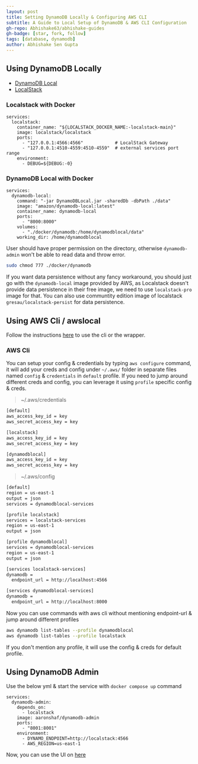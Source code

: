 ```yaml
---
layout: post
title: Setting DynamoDB Locally & Configuring AWS CLI
subtitle: A Guide to Local Setup of DynamoDB & AWS CLI Configuration
gh-repo: Abhishake63/abhishake-guides
gh-badge: [star, fork, follow]
tags: [database, dynamodb]
author: Abhishake Sen Gupta
---
```


## Using DynamoDB Locally

- [DynamoDB Local](https://docs.aws.amazon.com/amazondynamodb/latest/developerguide/DynamoDBLocal.DownloadingAndRunning.html)
- [LocalStack](https://docs.localstack.cloud/overview/)

### Localstack with Docker

```docker
services:
  localstack:
    container_name: "${LOCALSTACK_DOCKER_NAME:-localstack-main}"
    image: localstack/localstack
    ports:
      - "127.0.0.1:4566:4566"            # LocalStack Gateway
      - "127.0.0.1:4510-4559:4510-4559"  # external services port range
    environment:
      - DEBUG=${DEBUG:-0}
```

### DynamoDB Local with Docker

```docker
services:
  dynamodb-local:
    command: "-jar DynamoDBLocal.jar -sharedDb -dbPath ./data"
    image: "amazon/dynamodb-local:latest"
    container_name: dynamodb-local
    ports:
      - "8000:8000"
    volumes:
      - "./docker/dynamodb:/home/dynamodblocal/data"
    working_dir: /home/dynamodblocal
```

User should have proper permission on the directory, otherwise `dynamodb-admin` won't be able to read data and throw error.

```bash
sudo chmod 777 ./docker/dynamodb
```

If you want data persistence without any fancy workaround, you should just go with the `dynamodb-local` image provided by AWS, as Localstack doesn't provide data persistence in their free image, we need to use `localstack-pro` image for that. You can also use communtity edition image of localstack `gresau/localstack-persist` for data persistence.

## Using AWS Cli / awslocal

Follow the instructions [here](https://docs.localstack.cloud/user-guide/integrations/aws-cli/#localstack-aws-cli-awslocal) to use the cli or the wrapper.

### AWS Cli

You can setup your config & credentials by typing `aws configure` command, it will add your creds and config under `~/.aws/` folder in separate files named `config` & `credentials` in `default` profile. If you need to jump around different creds and config, you can leverage it using `profile` specific config & creds.

> ~/.aws/credentials
>

```bash
[default]
aws_access_key_id = key
aws_secret_access_key = key

[localstack]
aws_access_key_id = key
aws_secret_access_key = key

[dynamodblocal]
aws_access_key_id = key
aws_secret_access_key = key
```

> ~/.aws/config
>

```bash
[default]
region = us-east-1
output = json
services = dynamodblocal-services

[profile localstack]
services = localstack-services
region = us-east-1
output = json

[profile dynamodblocal]
services = dynamodblocal-services
region = us-east-1
output = json

[services localstack-services]
dynamodb =
  endpoint_url = http://localhost:4566

[services dynamodblocal-services]
dynamodb =
  endpoint_url = http://localhost:8000
```

Now you can use commands with aws cli without mentioning endpoint-url & jump around different profiles

```bash
aws dynamodb list-tables --profile dynamodblocal
aws dynamodb list-tables --profile localstack
```

If you don't mention any profile, it will use the config & creds for default profile.

## Using DynamoDB Admin

Use the below yml & start the service with `docker compose up` command

```docker
services:
  dynamodb-admin:
    depends_on:
      - localstack
    image: aaronshaf/dynamodb-admin
    ports:
      - "8001:8001"
    environment:
      - DYNAMO_ENDPOINT=http://localstack:4566
      - AWS_REGION=us-east-1
```

Now, you can use the UI on [here](http://localhost:8001)